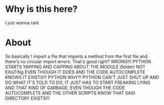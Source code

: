 # Why is this here?
I just wanna rant

# About
So basically I import a file that imports a method from the first file and there's no circular import errors. That's good right? WRONG!!! PYTHON STARTS YAPPING AND CAPPING ABOUT THE MODULE (folder) NOT EXisTiNg EVEN THOUGH IT DOES AND THE CODE AUTOCOMPLETE KNOWS IT EXISTS!!! PYTHON WHY?! PYTHON CAN'T JUST SHUT UP AND DO WHAT IT'S TOLD TO DO, IT JUST HAS TO START FREAKING LYING AND THAT KIND OF GARBAGE, EVEN THOUGH THE CODE AUTOCOMPLETE AND THE OTHER SCRIPTS KNOW THAT SAID DIRECTORY EXISTS!!!
